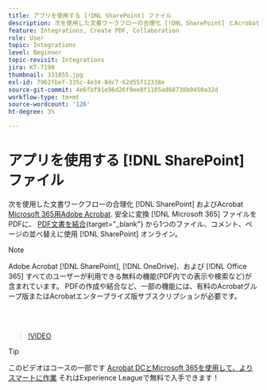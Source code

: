 ```yaml
---
title: アプリを使用する [!DNL SharePoint] ファイル
description: 次を使用した文書ワークフローの合理化 [!DNL SharePoint] とAcrobatでAdobe Acrobatを使用して、 [!DNL Microsoft 365]
feature: Integrations, Create PDF, Collaboration
role: User
topic: Integrations
level: Beginner
topic-revisit: Integrations
jira: KT-7190
thumbnail: 331855.jpg
exl-id: 7962fbef-335c-4e34-8dc7-62d55f12338e
source-git-commit: 4e6fbf91e96d26f9ee8f1105ad68738b9450a32d
workflow-type: tm+mt
source-wordcount: '126'
ht-degree: 3%

---
```


# アプリを使用する [!DNL SharePoint] ファイル

次を使用した文書ワークフローの合理化 [!DNL SharePoint] およびAcrobat [Microsoft 365用Adobe Acrobat](https://appsource.microsoft.com/en-us/product/web-apps/adobeinc.adobe-document-cloud-pdf?tab=Overview). 安全に変換 [!DNL Microsoft 365] ファイルをPDFに、 [PDF文書を結合](https://www.adobe.com/jp/acrobat/online/merge-pdf.html){target="_blank"} から1つのファイル、コメント、ページの並べ替えに使用 [!DNL SharePoint] オンライン。

>[!NOTE]
>
>Adobe Acrobat [!DNL SharePoint], [!DNL OneDrive]、および [!DNL Office 365] すべてのユーザーが利用できる無料の機能(PDF内での表示や検索など)が含まれています。 PDFの作成や結合など、一部の機能には、有料のAcrobatグループ版またはAcrobatエンタープライズ版サブスクリプションが必要です。

<br> 

>[!VIDEO](https://video.tv.adobe.com/v/331855?quality=12&learn=on&hidetitle=true)

>[!TIP]
>
>このビデオはコースの一部です [Acrobat DCとMicrosoft 365を使用して、よりスマートに作業](https://experienceleague.adobe.com/?recommended=Acrobat-U-1-2021.microsoft365) それはExperience Leagueで無料で入手できます！
